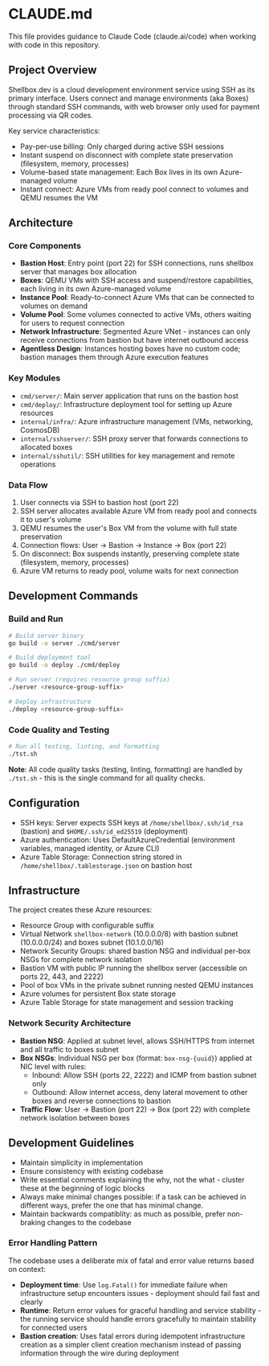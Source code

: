 # CLAUDE.md

This file provides guidance to Claude Code (claude.ai/code) when working with code in this repository.

## Project Overview

Shellbox.dev is a cloud development environment service using SSH as its primary interface. Users connect and manage environments (aka Boxes) through standard SSH commands, with web browser only used for payment processing via QR codes.

Key service characteristics:
- Pay-per-use billing: Only charged during active SSH sessions
- Instant suspend on disconnect with complete state preservation (filesystem, memory, processes)
- Volume-based state management: Each Box lives in its own Azure-managed volume
- Instant connect: Azure VMs from ready pool connect to volumes and QEMU resumes the VM

## Architecture

### Core Components

- **Bastion Host**: Entry point (port 22) for SSH connections, runs shellbox server that manages box allocation
- **Boxes**: QEMU VMs with SSH access and suspend/restore capabilities, each living in its own Azure-managed volume
- **Instance Pool**: Ready-to-connect Azure VMs that can be connected to volumes on demand
- **Volume Pool**: Some volumes connected to active VMs, others waiting for users to request connection
- **Network Infrastructure**: Segmented Azure VNet - instances can only receive connections from bastion but have internet outbound access
- **Agentless Design**: Instances hosting boxes have no custom code; bastion manages them through Azure execution features

### Key Modules

- `cmd/server/`: Main server application that runs on the bastion host
- `cmd/deploy/`: Infrastructure deployment tool for setting up Azure resources
- `internal/infra/`: Azure infrastructure management (VMs, networking, CosmosDB)
- `internal/sshserver/`: SSH proxy server that forwards connections to allocated boxes
- `internal/sshutil/`: SSH utilities for key management and remote operations

### Data Flow

1. User connects via SSH to bastion host (port 22)
2. SSH server allocates available Azure VM from ready pool and connects it to user's volume
3. QEMU resumes the user's Box VM from the volume with full state preservation
4. Connection flows: User -> Bastion -> Instance -> Box (port 22)
5. On disconnect: Box suspends instantly, preserving complete state (filesystem, memory, processes)
6. Azure VM returns to ready pool, volume waits for next connection

## Development Commands

### Build and Run
```bash
# Build server binary
go build -o server ./cmd/server

# Build deployment tool
go build -o deploy ./cmd/deploy

# Run server (requires resource group suffix)
./server <resource-group-suffix>

# Deploy infrastructure
./deploy <resource-group-suffix>
```

### Code Quality and Testing
```bash
# Run all testing, linting, and formatting
./tst.sh
```

**Note**: All code quality tasks (testing, linting, formatting) are handled by `./tst.sh` - this is the single command for all quality checks.

## Configuration

- SSH keys: Server expects SSH keys at `/home/shellbox/.ssh/id_rsa` (bastion) and `$HOME/.ssh/id_ed25519` (deployment)
- Azure authentication: Uses DefaultAzureCredential (environment variables, managed identity, or Azure CLI)
- Azure Table Storage: Connection string stored in `/home/shellbox/.tablestorage.json` on bastion host

## Infrastructure

The project creates these Azure resources:
- Resource Group with configurable suffix
- Virtual Network `shellbox-network` (10.0.0.0/8) with bastion subnet (10.0.0.0/24) and boxes subnet (10.1.0.0/16)
- Network Security Groups: shared bastion NSG and individual per-box NSGs for complete network isolation
- Bastion VM with public IP running the shellbox server (accessible on ports 22, 443, and 2222)
- Pool of box VMs in the private subnet running nested QEMU instances
- Azure volumes for persistent Box state storage
- Azure Table Storage for state management and session tracking

### Network Security Architecture

- **Bastion NSG**: Applied at subnet level, allows SSH/HTTPS from internet and all traffic to boxes subnet
- **Box NSGs**: Individual NSG per box (format: `box-nsg-{uuid}`) applied at NIC level with rules:
  - Inbound: Allow SSH (ports 22, 2222) and ICMP from bastion subnet only
  - Outbound: Allow internet access, deny lateral movement to other boxes and reverse connections to bastion
- **Traffic Flow**: User → Bastion (port 22) → Box (port 22) with complete network isolation between boxes

## Development Guidelines

- Maintain simplicity in implementation
- Ensure consistency with existing codebase  
- Write essential comments explaining the why, not the what - cluster these at the beginning of logic blocks
- Always make minimal changes possible: if a task can be achieved in different ways, prefer the one that has minimal change.
- Maintain backwards compatiblity: as much as possible,  prefer non-braking changes to the codebase

### Error Handling Pattern

The codebase uses a deliberate mix of fatal and error value returns based on context:
- **Deployment time**: Use `log.Fatal()` for immediate failure when infrastructure setup encounters issues - deployment should fail fast and clearly
- **Runtime**: Return error values for graceful handling and service stability - the running service should handle errors gracefully to maintain stability for connected users  
- **Bastion creation**: Uses fatal errors during idempotent infrastructure creation as a simpler client creation mechanism instead of passing information through the wire during deployment
